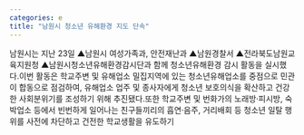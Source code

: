 ```yaml
---
categories: e
title: "남원시 청소년 유해환경 지도 단속"
---
```

남원시는 지난 23일 ▲남원시 여성가족과, 안전재난과 ▲남원경찰서 ▲전라북도남원교육지원청 ▲남원시청소년유해환경감시단과 함께 청소년유해환경 감시 활동을 실시했다.이번 활동은 학교주변 및 유해업소 밀집지역에 있는 청소년유해업소를 중점으로 민관이 합동으로 점검하여, 유해업소 업주 및 종사자에게 청소년 보호의식을 확산하고 건강한 사회분위기를 조성하기 위해 추진됐다.또한 학교주변 및 번화가의 노래방·피시방, 숙박업소 등에서 빈번하게 일어나는 친구들끼리의 흡연·음주, 거리배회 등 청소년 일탈 행위를 사전에 차단하고 건전한 학교생활을 유도하기